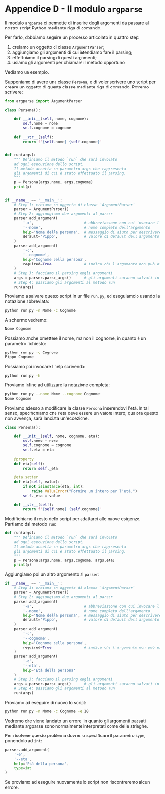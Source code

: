 # Appendice D - Il modulo `argparse`

Il modulo `argparse` ci permette di inserire degli argomenti da passare al nostro script Python mediante riga di comando.

Per farlo, dobbiamo seguire un processo articolato in quattro step:

1. creiamo un oggetto di classe `ArgumentParser`;
2. aggiungiamo gli argomenti di cui intendiamo fare il parsing;
3. effettuiamo il parsing di questi argomenti;
4. usiamo gli argomenti per chiamare il metodo opportuno

Vediamo un esempio.

Supponiamo di avere una classe `Persona`, e di voler scrivere uno script per creare un oggetto di questa classe mediante riga di comando. Potremo scrivere:

```py
from argparse import ArgumentParser

class Persona():

    def __init__(self, nome, cognome):
        self.nome = nome
        self.cognome = cognome
    
    def __str__(self):
        return f'{self.nome} {self.cognome}'


def run(args):
    """ Definiamo il metodo `run` che sarà invocato
    ad ogni esecuzione dello script.
    Il metodo accetta un parametro args che rappresenta
    gli argomenti di cui è stato effettuato il parsing.
    """
    p = Persona(args.nome, args.cognome)
    print(p)


if __name__ == '__main__':
    # Step 1: creiamo un oggetto di classe `ArgumentParser`
    parser = ArgumentParser()
    # Step 2: aggiungiamo due argomenti al parser
    parser.add_argument(
        '-n',                       # abbreviazione con cui invocare l'argomento
        '--nome',                   # nome completo dell'argomento
        help='Nome della persona',  # messaggio di aiuto per descrivere l'argomento
        default='Pippo',            # valore di default dell'argomento
    )
    parser.add_argument(
        '-c',
        '--cognome',
        help='Cognome della persona',
        required=True               # indica che l'argomento non può essere omesso
    )
    # Step 3: facciamo il parsing degli argomenti
    args = parser.parse_args()      # gli argomenti saranno salvati in args
    # Step 4: passiamo gli argomenti al metodo run
    run(args)
```

Proviamo a salvare questo script in un file `run.py`, ed eseguiamolo usando la notazione abbreviata:

```sh
python run.py -n Nome -c Cognome
```

A schermo vedremo:

```sh
Nome Cognome
```

Possiamo anche omettere il nome, ma non il cognome, in quanto è un parametro richiesto:

```sh
python run.py -c Cognome
Pippo Cognome
```

Possiamo poi invocare l'help scrivendo:

```sh
python run.py -h
```

Proviamo infine ad utilizzare la notazione completa:

```sh
python run.py --nome Nome --cognome Cognome
Nome Cognome
```

Proviamo adesso a modificare la classe `Persona` inserendovi l'età. In tal senso, specifichiamo che l'età deve essere un valore intero; qualora questo non avvenga, sarà lanciata un'eccezione.

```py
class Persona():

    def __init__(self, nome, cognome, eta):
        self.nome = nome
        self.cognome = cognome
        self.eta = eta
    
    @property
    def eta(self):
        return self._eta
    
    @eta.setter
    def eta(self, value):
        if not isinstance(eta, int):
            raise ValueError("Fornire un intero per l'età.")
        self._eta = value
    
    def __str__(self):
        return f'{self.nome} {self.cognome}'
```

Modifichiamo il resto dello script per adattarci alle nuove esigenze. Partiamo dal metodo `run`:

```py hl_lines="7"
def run(args):
    """ Definiamo il metodo `run` che sarà invocato
    ad ogni esecuzione dello script.
    Il metodo accetta un parametro args che rappresenta
    gli argomenti di cui è stato effettuato il parsing.
    """
    p = Persona(args.nome, args.cognome, args.eta)
    print(p)
```

Aggiungiamo poi un altro argomento al `parser`:

```py hl_lines="16 17 18 19 20"
if __name__ == '__main__':
    # Step 1: creiamo un oggetto di classe `ArgumentParser`
    parser = ArgumentParser()
    # Step 2: aggiungiamo due argomenti al parser
    parser.add_argument(
        '-n',                       # abbreviazione con cui invocare l'argomento
        '--nome',                   # nome completo dell'argomento
        help='Nome della persona',  # messaggio di aiuto per descrivere l'argomento
        default='Pippo',            # valore di default dell'argomento
    )
    parser.add_argument(
        '-c',
        '--cognome',
        help='Cognome della persona',
        required=True               # indica che l'argomento non può essere omesso
    )
    parser.add_argument(
        '-e',
        '--eta',
        help='Età della persona'
    )
    # Step 3: facciamo il parsing degli argomenti
    args = parser.parse_args()      # gli argomenti saranno salvati in args
    # Step 4: passiamo gli argomenti al metodo run
    run(args)
```

Proviamo ad eseguire di nuovo lo script:

```sh
python run.py -n Nome -c Cognome -e 18
```

Vedremo che viene lanciato un errore, in quanto gli argomenti passati mediante argparse sono normalmente interpretati come delle stringhe.

Per risolvere questo problema dovremo specificare il parametro `type`, ponendolo ad `int`:

```py hl_lines="5"
parser.add_argument(
    '-e',
    '--eta',
    help='Età della persona',
    type=int
)
```

Se proviamo ad eseguire nuovamente lo script non riscontreremo alcun errore.
